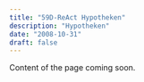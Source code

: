 ```yaml
---
title: "59D-ReAct Hypotheken"
description: "Hypotheken"
date: "2008-10-31"
draft: false
---
```


Content of the page coming soon.
